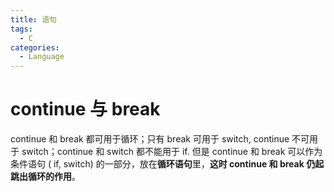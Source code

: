 ```yaml
---
title: 语句
tags:
  - C
categories:
  - Language
---
```

# continue 与 break

continue 和 break 都可用于循环；只有 break 可用于 switch, continue 不可用于 switch；continue 和 switch 都不能用于 if.
但是 continue 和 break 可以作为条件语句 ( if, switch) 的一部分，放在**循环语句**里，**这时 continue 和 break 仍起跳出循环的作用**。